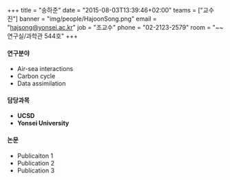 +++
title = "송하준"
date = "2015-08-03T13:39:46+02:00"
teams = ["교수진"]
banner = "img/people/HajoonSong.png"
email = "hajsong@yonsei.ac.kr"
job = "조교수"
phone = "02-2123-2579"
room = "~~ 연구실/과학관 544호"
+++

#### 연구분야
+ Air-sea interactions
+ Carbon cycle
+ Data assimilation

#### 담당과목
+ **UCSD**
+ **Yonsei University**

#### 논문
+ Publicaiton 1
+ Publication 2
+ Publication 3


